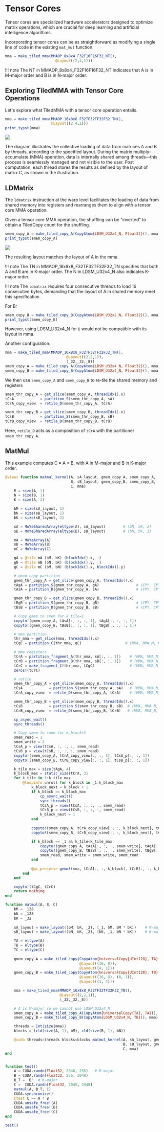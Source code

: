 # Tensor Cores

Tensor cores are specialized hardware accelerators designed to optimize matrix operations, which are crucial for deep learning and artificial intelligence algorithms.

Incorporating tensor cores can be as straightforward as modifying a single line of code in the existing `mat_mul` function:
```julia
mma = make_tiled_mma(MMAOP_8x8x4_F32F16F16F32_NT(), 
                       @Layout((2,4,1)))
```
!!! note
    The NT in MMAOP_8x8x4_F32F16F16F32_NT indicates that A is in M-major order and B is in N-major order.

## Exploring TiledMMA with Tensor Core Operations
Let's explore what TiledMMA with a tensor core operation entails.
```julia
mma = make_tiled_mma(MMAOP_16x8x8_F32TF32TF32F32_TN(), 
                     @Layout((2,4,1)))
print_typst(mma)
```
![](../assets/tensorcore.svg)

The diagram illustrates the collective loading of data from matrices A and B by threads, according to the specified layout. During the matrix multiply-accumulate (MMA) operation, data is internally shared among threads—this process is seamlessly managed and not visible to the user. Post computation, each thread stores the results as defined by the layout of matrix C, as shown in the illustration.

## LDMatrix

The `ldmatrix` instruction at the warp level facilitates the loading of data from shared memory into registers and rearranges them to align with a tensor core MMA operation.

Given a tensor core MMA operation, the shuffling can be "inverted" to obtain a TiledCopy count for the shuffling.
```julia
smem_copy_A = make_tiled_copy_A(CopyAtom{LDSM_U32x4_N, Float32}(), mma)
print_typst(smem_copy_A)
```
![](../assets/smem_copy_A.svg)

The resulting layout matches the layout of A in the mma.

!!! note
    The TN in MMAOP_16x8x8_F32TF32TF32F32_TN specifies that both A and B are in K-major order.
    The N in LDSM_U32x4_N also indicates K-major order.

!!! note 
    The `ldmatrix` requires four consecutive threads to load 16 consecutive bytes, demanding that the layout of A in shared memory meet this specification.

For B:
```julia
smem_copy_B = make_tiled_copy_B(CopyAtom{LDSM_U32x2_N, Float32}(), mma)
print_typst(smem_copy_B)
```

However, using LDSM_U32x4_N for `B` would not be compatible with its layout in mma.

Another configuration:
```julia
mma = make_tiled_mma(MMAOP_16x8x8_F32TF32TF32F32_TN(), 
                            @Layout((2,2,1)),
                            (_32,_32,_8))
smem_copy_A = make_tiled_copy_A(CopyAtom{LDSM_U32x4_N, Float32}(), mma)
smem_copy_B = make_tiled_copy_B(CopyAtom{LDSM_U32x4_N, Float32}(), mma)
```

We then use `smem_copy_A` and `smem_copy_B` to re-tile the shared memory and registers
```julia
smem_thr_copy_A = get_slice(smem_copy_A, threadIdx().x)   
tCsA            = partition_S(smem_thr_copy_A, sA)                
tCrA_copy_view  = retile_D(smem_thr_copy_A, tCrA)

smem_thr_copy_B = get_slice(smem_copy_B, threadIdx().x)   
tCsB            = partition_S(smem_thr_copy_B, sB)                
tCrB_copy_view  = retile_D(smem_thr_copy_B, tCrB)
```

Here, `retile_D` acts as a composition of `tCrA` with the partitioner `smem_thr_copy_A`.

## MatMul

This example computes C = A * B, with A in M-major and B in K-major order.

```julia
@views function matmul_kernel(A, sA_layout, gmem_copy_A, smem_copy_A,
                              B, sB_layout, gmem_copy_B, smem_copy_B,
                              C, mma)
    M = size(A, 1)
    N = size(B, 1)
    K = size(A, 2)

    bM = size(sA_layout, 1)
    bN = size(sB_layout, 1)
    bK = size(sB_layout, 2)

    sA = MoYeSharedArray(eltype(A), sA_layout)        # (bM, bK, 2)
    sB = MoYeSharedArray(eltype(B), sB_layout)        # (bN, bK, 2)

    mA = MoYeArray(A)
    mB = MoYeArray(B)
    mC = MoYeArray(C)

    gA = @tile mA (bM, bK) (blockIdx().x, :)
    gB = @tile mB (bN, bK) (blockIdx().y, :)
    gC = @tile mC (bM, bN) (blockIdx().x, blockIdx().y)

    # gmem copy partition
    gmem_thr_copy_A = get_slice(gmem_copy_A, threadIdx().x)      
    tAgA = partition_S(gmem_thr_copy_A, gA)                 # (CPY, CPY_M, CPY_K, k)
    tAsA = partition_D(gmem_thr_copy_A, sA)                 # (CPY, CPY_M, CPY_K, 2)

    gmem_thr_copy_B = get_slice(gmem_copy_B, threadIdx().x)
    tBgB = partition_S(gmem_thr_copy_B, gB)                 # (CPY, CPY_N, CPY_K, k)
    tBsB = partition_D(gmem_thr_copy_B, sB)                 # (CPY, CPY_N, CPY_K, 2)

    # Copy gmem to smem for k_tile=1
    copyto!(gmem_copy_A, tAsA[:, :, :, 1], tAgA[:, :, :, 1])
    copyto!(gmem_copy_B, tBsB[:, :, :, 1], tBgB[:, :, :, 1])

    # mma partition
    thr_mma = get_slice(mma, threadIdx().x)
    tCgC = partition_C(thr_mma, gC)                    # (MMA, MMA_M, MMA_N)

    # mma registers
    tCrA = partition_fragment_A(thr_mma, sA[:, :, 1])    # (MMA, MMA_M, MMA_K)
    tCrB = partition_fragment_B(thr_mma, sB[:, :, 1])    # (MMA, MMA_N, MMA_K)
    tCrC = make_fragment_C(thr_mma, tCgC)                # (MMA, MMA_M, MMA_N)
    zeros!(tCrC)

    # retile 
    smem_thr_copy_A = get_slice(smem_copy_A, threadIdx().x)   
    tCsA            = partition_S(smem_thr_copy_A, sA)   # (MMA, MMA_M, MMA_K, 2)      
    tCrA_copy_view  = retile_D(smem_thr_copy_A, tCrA)    # (MMA, MMA_M, MMA_K)    

    smem_thr_copy_B = get_slice(smem_copy_B, threadIdx().x)   
    tCsB            = partition_S(smem_thr_copy_B, sB)  # (MMA, MMA_N, MMA_K, 2) 
    tCrB_copy_view  = retile_D(smem_thr_copy_B, tCrB)   # (MMA, MMA_N, MMA_K) 

    cp_async_wait()
    sync_threads()

    # Copy smem to rmem for k_block=1
    smem_read = 1
    smem_write = 2
    tCsA_p = view(tCsA, :, :, :, smem_read)
    tCsB_p = view(tCsB, :, :, :, smem_read)
    copyto!(smem_copy_A, tCrA_copy_view[:, :, 1], tCsA_p[:, :, 1])
    copyto!(smem_copy_B, tCrB_copy_view[:, :, 1], tCsB_p[:, :, 1])

    k_tile_max = size(tAgA, 4)
    k_block_max = static_size(tCrA, 3)
    for k_tile in 1:k_tile_max
        @loopinfo unroll for k_block in _1:k_block_max
            k_block_next = k_block + 1 
            if k_block == k_block_max
                cp_async_wait()
                sync_threads()
                tCsA_p = view(tCsA, :, :, :, smem_read)
                tCsB_p = view(tCsB, :, :, :, smem_read)
                k_block_next = 1
            end
            
            copyto!(smem_copy_A, tCrA_copy_view[:, :, k_block_next], tCsA_p[:, :, k_block_next])
            copyto!(smem_copy_B, tCrB_copy_view[:, :, k_block_next], tCsB_p[:, :, k_block_next])   

            if k_block == _1 && k_tile<k_tile_max
                copyto!(gmem_copy_A, tAsA[:, :, :, smem_write], tAgA[:, :, :, k_tile+1])
                copyto!(gmem_copy_B, tBsB[:, :, :, smem_write], tBgB[:, :, :, k_tile+1])
                smem_read, smem_write = smem_write, smem_read
            end
            
            @gc_preserve gemm!(mma, tCrA[:, :, k_block], tCrB[:, :, k_block], tCrC)
        end
    end

    copyto!(tCgC, tCrC)
    return nothing
end

function matmul(A, B, C)
    bM = _128
    bN = _128
    bK = _32
    
    sA_layout = make_layout((bM, bK, _2), (_1, bM, bM * bK))    # M-major
    sB_layout = make_layout((bN, bK, _2), (bK, _1, bN * bK))    # K-major

    TA = eltype(A)
    TB = eltype(B)
    TC = eltype(C)
	
    gmem_copy_A = make_tiled_copy(CopyAtom{UniversalCopy{UInt128}, TA}(),
                                  @Layout((16, 8)),
                                  @Layout((4, 1)))
    gmem_copy_B = make_tiled_copy(CopyAtom{UniversalCopy{UInt128}, TB}(),
                                  @Layout((16, 8), (8, 1)),
                                  @Layout((1, 4)))

    mma = make_tiled_mma(MMAOP_16x8x8_F32TF32TF32F32_TN(), 
                         @Layout((2,2,1)),
                         (_32,_32,_8))

    # A is M-major so we cannot use LDSM_U32x4_N 
    smem_copy_A = make_tiled_copy_A(CopyAtom{UniversalCopy{TA}, TA}(), mma)
    smem_copy_B = make_tiled_copy_B(CopyAtom{LDSM_U32x4_N, TB}(), mma)

    threads = Int(size(mma))
    blocks = (cld(size(A, 1), bM), cld(size(B, 1), bN))

    @cuda threads=threads blocks=blocks matmul_kernel(A, sA_layout, gmem_copy_A, smem_copy_A,
                                                      B, sB_layout, gmem_copy_B, smem_copy_B,
                                                      C, mma)
end


function test()
    A = CUDA.randn(Float32, 2048, 256)   # M-major
    B = CUDA.randn(Float32, 256, 2048)
    B_T =  B'  # K-major
    C =  CUDA.randn(Float32, 2048, 2048)
    matmul(A, B_T, C)
    CUDA.synchronize()
    @test C == A * B
    CUDA.unsafe_free!(A)
    CUDA.unsafe_free!(B)
    CUDA.unsafe_free!(C)
end

test()
```